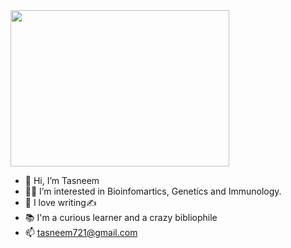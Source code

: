 <img src="https://user-images.githubusercontent.com/60441452/130314467-c9c8eed6-1083-498e-b8f6-71dc45f00fad.png" width="350" height="250">

- 👋 Hi, I’m Tasneem
- 👩‍🔬 I’m interested in Bioinfomartics, Genetics and Immunology.
- 💖 I love writing✍
- 📚 I'm a curious learner and a crazy bibliophile
- 📫 tasneem721@gmail.com

<!---
tasneem786/tasneem786 is a ✨ special ✨ repository because its `README.md` (this file) appears on your GitHub profile.
You can click the Preview link to take a look at your changes.
--->
